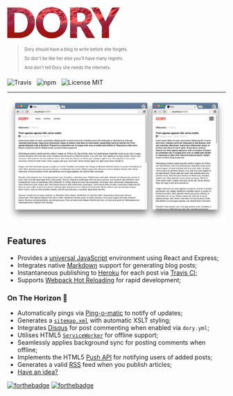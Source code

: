 <img src="media/logo.png" width="260" alt="Dory" />

> <sub><sup>Dory should have a blog to write before she forgets.</sup></sub><br />
> <sub><sup>So don't be like her else you'll have many regrets.</sup></sub><br />
> <sub><sup>And don't tell Dory she needs the internets.</sup></sub>

![Travis](http://img.shields.io/travis/Wildhoney/Dory.svg?style=flat-square)
&nbsp;
![npm](http://img.shields.io/npm/v/dory.svg?style=flat-square)
&nbsp;
![License MIT](http://img.shields.io/badge/License-MIT-lightgrey.svg?style=flat-square)

---

![v0.1.4 Screenshot](media/0.1.4.png)

## Features

* Provides a [universal JavaScript](https://medium.com/@mjackson/universal-javascript-4761051b7ae9) environment using React and Express;
* Integrates native [Markdown](https://github.com/evilstreak/markdown-js) support for generating blog posts;
* Instantaneous publishing to [Heroku](https://www.heroku.com/) for each post via [Travis CI](https://travis-ci.org/);
* Supports [Webpack Hot Reloading](https://github.com/webpack/docs/wiki/hot-module-replacement-with-webpack) for rapid development;

### On The Horizon 🌅

* Automatically pings via [Ping-o-matic](http://pingomatic.com/) to notify of updates;
* Generates a [`sitemap.xml`](http://www.sitemaps.org/protocol.html) with automatic XSLT styling;
* Integrates [Disqus](https://disqus.com/) for post commenting when enabled via `dory.yml`;
* Utilises HTML5 [`ServiceWorker`](https://developer.mozilla.org/en-US/docs/Web/API/Service_Worker_API) for offline support;
* Seamlessly applies background sync for posting comments when offline;
* Implements the HTML5 [Push API](https://developer.mozilla.org/en/docs/Web/API/Push_API) for notifying users of added posts;
* Generates a valid [RSS](https://en.wikipedia.org/wiki/RSS) feed when you publish articles;
* [Have an idea?](https://github.com/Wildhoney/Dory/issues/new)

[![forthebadge](http://forthebadge.com/images/badges/built-with-love.svg)](http://forthebadge.com)
[![forthebadge](http://forthebadge.com/images/badges/makes-people-smile.svg)](http://forthebadge.com)
